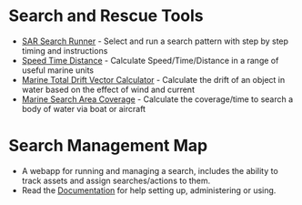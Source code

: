 # Search and Rescue Tools
* [SAR Search Runner](https://canterbury-air-patrol.github.io/sar-search-runner/) - Select and run a search pattern with step by step timing and instructions
* [Speed Time Distance](https://canterbury-air-patrol.github.io/speed-time-distance/) - Calculate Speed/Time/Distance in a range of useful marine units
* [Marine Total Drift Vector Calculator](https://canterbury-air-patrol.github.io/marine-total-drift-vector-calculator/) - Calculate the drift of an object in water based on the effect of wind and current
* [Marine Search Area Coverage](https://canterbury-air-patrol.github.io/marine-search-area-coverage/) - Calculate the coverage/time to search a body of water via boat or aircraft

# Search Management Map
* A webapp for running and managing a search, includes the ability to track assets and assign searches/actions to them.
* Read the [Documentation](https://canterbury-air-patrol.github.io/search-management-map/) for help setting up, administering or using.

